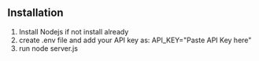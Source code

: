 
## Installation
1. Install Nodejs if not install already
2. create .env file and add your API key as:
     API_KEY="Paste API Key here"
3. run node server.js

